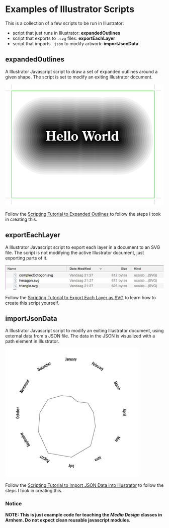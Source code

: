 # Examples of Illustrator Scripts

This is a collection of a few scripts to be run in Illustrator:

- script that just runs in Illustrator: **expandedOutlines**
- script that exports to `.svg` files: **exportEachLayer**
- script that imports `.json` to modify artwork: **importJsonData**

## expandedOutlines

A Illustrator Javascript script to draw a set of expanded outlines around a given shape. The script is set to modify an exiting Illustrator document.

![Finished work](https://github.com/ArtezGDA/illustratorMoutains/blob/master/screenshots/step4_finished.png)

Follow the [Scripting Tutorial to Expanded Outlines](Tutorial_Scripting_ExpandedOutlines.md) to follow the steps I took in creating this.

## exportEachLayer

A Illustrator Javascript script to export each layer in a document to an SVG file. The script is not modifying the active Illustrator document, just exporting parts of it.

![List of SVG files](https://github.com/ArtezGDA/illustratorMoutains/blob/master/screenshots/export_step10_result.png)

Follow the [Scripting Tutorial to Export Each Layer as SVG](Tutorial_Scripting_ExportEachLayer.md) to learn how to create this script yourself.

## importJsonData

A Illustrator Javascript script to modify an exiting Illustrator document, using external data from a JSON file. The data in the JSON is visualized with a path element in Illustrator.

![Finished work](https://github.com/ArtezGDA/illustratorMoutains/blob/master/screenshots/import_step15_final_result.png)

Follow the [Scripting Tutorial to Import JSON Data into Illustrator](Tutorial_Scripting_ImportJsonData.md) to follow the steps I took in creating this.

### Notice

**NOTE: This is just example code for teaching the *Media Design* classes in Arnhem. Do not expect clean reusable javascript modules.**


